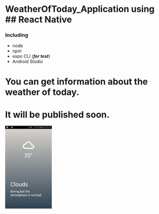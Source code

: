 # WeatherOfToday_Application using ## React Native
### Including
- node
- npm
- expo CLI (***for test***)
- Android Studio

# You can get information about the weather of today.
# It will be published soon.

<img src="screen.jpg" width="30%">
